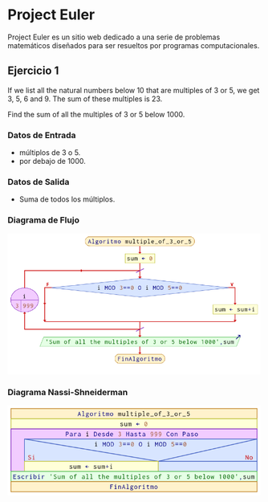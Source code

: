 # Project Euler

Project Euler es un sitio web dedicado a una serie de problemas matemáticos diseñados para ser resueltos por programas computacionales.

## Ejercicio 1

If we list all the natural numbers below 10 that are multiples of 3 or 5, we get 3, 5, 6 and 9. The sum of these multiples is 23.

Find the sum of all the multiples of 3 or 5 below 1000.

### Datos de Entrada
- múltiplos de 3 o 5.
- por debajo de 1000.

### Datos de Salida
- Suma de todos los múltiplos.

### Diagrama de Flujo
![Diagrama de flujo](/images/multipleDF.png)

### Diagrama Nassi-Shneiderman
![Diagrama N-S](/images/multipleDS.png)
